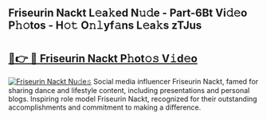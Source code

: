 ## Friseurin Nackt L𝚎a𝚔ed N𝚞𝚍e - Part-6Bt Vi𝚍𝚎o P𝚑𝚘tos - H𝚘𝚝 O𝚗𝚕yf𝚊ns L𝚎a𝚔s zTJus

# <h2><a href="http://kf1aby.oniu.top/?m=Friseurin+Nackt">🔗👉 🔴 Friseurin Nackt P𝚑ot𝚘𝚜 V𝚒d𝚎o</a></h2>

[![Friseurin Nackt Nu𝚍e𝚜](https://i.imgur.com/0qMVB7G.gif)](http://kf1aby.oniu.top/?m=Friseurin+Nackt)
Social media influencer Friseurin Nackt, famed for sharing dance and lifestyle content, including presentations and personal blogs. Inspiring role model Friseurin Nackt, recognized for their outstanding accomplishments and commitment to making a difference.  
